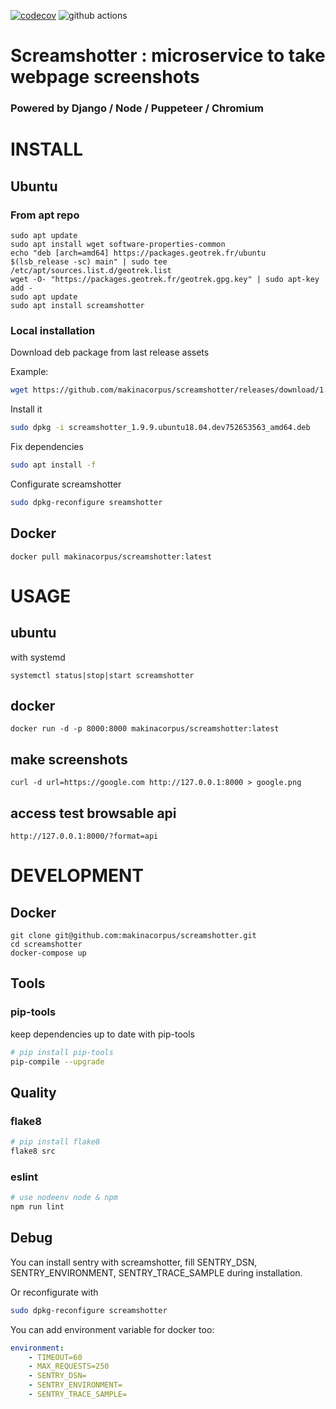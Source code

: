 [![codecov](https://codecov.io/gh/makinacorpus/screamshotter/branch/master/graph/badge.svg?token=Vk72Ni1u8F)](https://codecov.io/gh/makinacorpus/screamshotter)
![github actions](https://github.com/makinacorpus/screamshotter/actions/workflows/test.yml/badge.svg)

# Screamshotter : microservice to take webpage screenshots

### Powered by Django / Node / Puppeteer / Chromium

# INSTALL

## Ubuntu

### From apt repo

```
sudo apt update
sudo apt install wget software-properties-common
echo "deb [arch=amd64] https://packages.geotrek.fr/ubuntu $(lsb_release -sc) main" | sudo tee /etc/apt/sources.list.d/geotrek.list
wget -O- "https://packages.geotrek.fr/geotrek.gpg.key" | sudo apt-key add -
sudo apt update
sudo apt install screamshotter
```

### Local installation

Download deb package  from last release assets

Example:

```bash
wget https://github.com/makinacorpus/screamshotter/releases/download/1.9.9-beta0/screamshotter_1.9.9.ubuntu18.04.dev752653563_amd64.deb
```

Install it

```bash
sudo dpkg -i screamshotter_1.9.9.ubuntu18.04.dev752653563_amd64.deb
```

Fix dependencies

```bash
sudo apt install -f
```

Configurate screamshotter
```bash
sudo dpkg-reconfigure sreamshotter
```

## Docker

```
docker pull makinacorpus/screamshotter:latest
```

# USAGE

## ubuntu

with systemd

```
systemctl status|stop|start screamshotter
```

## docker

```
docker run -d -p 8000:8000 makinacorpus/screamshotter:latest
```

## make screenshots

```
curl -d url=https://google.com http://127.0.0.1:8000 > google.png
```

## access test browsable api

```
http://127.0.0.1:8000/?format=api
```

# DEVELOPMENT

## Docker

```
git clone git@github.com:makinacorpus/screamshotter.git
cd screamshotter
docker-compose up
```

## Tools

### pip-tools

keep dependencies up to date with pip-tools

```bash
# pip install pip-tools
pip-compile --upgrade
```

## Quality

### flake8

```bash
# pip install flake8
flake8 src
```

### eslint

```bash
# use nodeenv node & npm
npm run lint
```

## Debug

You can install sentry with screamshotter, fill SENTRY_DSN, SENTRY_ENVIRONMENT, SENTRY_TRACE_SAMPLE during installation.

Or reconfigurate with
```bash
sudo dpkg-reconfigure screamshotter
```

You can add environment variable for docker too:

```yml
environment:
    - TIMEOUT=60
    - MAX_REQUESTS=250
    - SENTRY_DSN=
    - SENTRY_ENVIRONMENT=
    - SENTRY_TRACE_SAMPLE=
```

